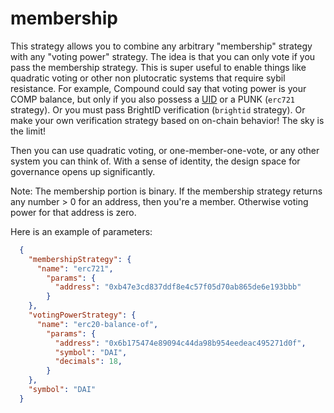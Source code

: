 # membership

This strategy allows you to combine any arbitrary "membership" strategy with any "voting power" strategy. The idea is that you can only vote if you pass the membership strategy. This is super useful to enable things like quadratic voting or other non plutocratic systems that require sybil resistance. For example, Compound could say that voting power is your COMP balance, but only if you also possess a [UID](https://etherscan.io/address/0xba0439088dc1e75F58e0A7C107627942C15cbb41) or a PUNK (`erc721` strategy). Or you must pass BrightID verification (`brightid` strategy). Or make your own verification strategy based on on-chain behavior! The sky is the limit!

Then you can use quadratic voting, or one-member-one-vote, or any other system you can think of. With a sense of identity, the design space for governance opens up significantly.

Note: The membership portion is binary. If the membership strategy returns any number > 0 for an address, then you're a member. Otherwise voting power for that address is zero.

Here is an example of parameters:

```json
  {
    "membershipStrategy": {
      "name": "erc721",
        "params": {
          "address": "0xb47e3cd837ddf8e4c57f05d70ab865de6e193bbb"
        }
    },
    "votingPowerStrategy": {
      "name": "erc20-balance-of",
        "params": {
          "address": "0x6b175474e89094c44da98b954eedeac495271d0f",
          "symbol": "DAI",
          "decimals": 18,
        }
    },
    "symbol": "DAI"
  }
```

